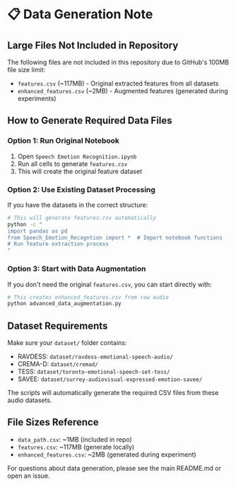 # 📋 Data Generation Note

## Large Files Not Included in Repository

The following files are not included in this repository due to GitHub's 100MB file size limit:

- `features.csv` (~117MB) - Original extracted features from all datasets
- `enhanced_features.csv` (~2MB) - Augmented features (generated during experiments)

## How to Generate Required Data Files

### Option 1: Run Original Notebook
1. Open `Speech Emotion Recognition.ipynb`
2. Run all cells to generate `features.csv`
3. This will create the original feature dataset

### Option 2: Use Existing Dataset Processing
If you have the datasets in the correct structure:

```bash
# This will generate features.csv automatically
python -c "
import pandas as pd
from Speech_Emotion_Recogntion import *  # Import notebook functions
# Run feature extraction process
"
```

### Option 3: Start with Data Augmentation
If you don't need the original `features.csv`, you can start directly with:

```bash
# This creates enhanced_features.csv from raw audio
python advanced_data_augmentation.py
```

## Dataset Requirements

Make sure your `dataset/` folder contains:
- RAVDESS: `dataset/ravdess-emotional-speech-audio/`
- CREMA-D: `dataset/cremad/`  
- TESS: `dataset/toronto-emotional-speech-set-tess/`
- SAVEE: `dataset/surrey-audiovisual-expressed-emotion-savee/`

The scripts will automatically generate the required CSV files from these audio datasets.

## File Sizes Reference
- `data_path.csv`: ~1MB (included in repo)
- `features.csv`: ~117MB (generate locally)
- `enhanced_features.csv`: ~2MB (generated during experiment)

For questions about data generation, please see the main README.md or open an issue.